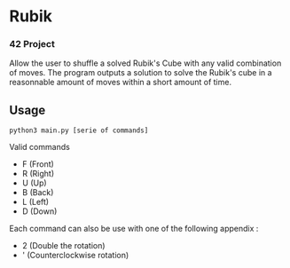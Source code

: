 # Rubik

### 42 Project

Allow the user to shuffle a solved Rubik's Cube with any valid combination of moves. The program outputs a solution to solve the Rubik's cube in a reasonnable amount of moves within a short amount of time.

## Usage

```python3 main.py [serie of commands]```

Valid commands

- F (Front)
- R (Right)
- U (Up)
- B (Back)
- L (Left)
- D (Down)

Each command can also be use with one of the following appendix :

- 2 (Double the rotation)
- ' (Counterclockwise rotation)